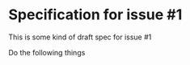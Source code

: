 # Specification for issue #1

This is some kind of draft spec for issue #1

Do the following things


